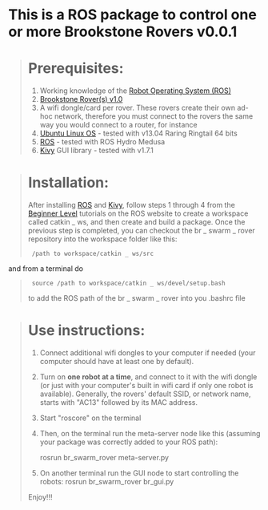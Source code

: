 # This is a ROS package to control one or more Brookstone Rovers v0.0.1 

> # Prerequisites:
> 1. Working knowledge of the [Robot Operating System (ROS)](http://www.ros.org/)
> 2. [Brookstone Rover(s) v1.0](http://www.amazon.com/Rover-App-Controlled-Tank-Night-Vision/dp/B005OQYOB6)
> 3. A wifi dongle/card per rover. These rovers create their own ad-hoc network, therefore you must connect to the rovers the same way you would connect to a router, for instance
> 4. [Ubuntu Linux OS](http://www.ubuntu.com/download/desktop) - tested with v13.04 Raring Ringtail 64 bits
> 5. [ROS](http://wiki.ros.org/ROS/Installation) - tested with ROS Hydro Medusa
> 6. [Kivy](http://kivy.org/docs/installation/installation-linux.html) GUI library - tested with v1.7.1

> # Installation:
> After installing [ROS](http://wiki.ros.org/ROS/Installation) and [Kivy](http://kivy.org/docs/installation/installation-linux.html), follow steps 1 through 4 from the [Beginner Level](http://wiki.ros.org/ROS/Tutorials) tutorials on the ROS website to create a workspace called catkin _ ws, and then create and build a package.
> Once the previous step is completed, you can checkout the br _ swarm _ rover repository into the workspace folder like this:
>
>      /path to workspace/catkin _ ws/src 
>
and from a terminal do 
>
>      source /path to workspace/catkin _ ws/devel/setup.bash 
>
> to add the ROS path of the br _ swarm _ rover into you .bashrc file

> # Use instructions:
> 1. Connect additional wifi dongles to your computer if needed (your computer should have at least one by default).
> 2. Turn on **one robot at a time**, and connect to it with the wifi dongle (or just with your computer's built in wifi card if only one robot is available). Generally, the rovers' default SSID, or network name, starts with "AC13" followed by its MAC address.
> 3. Start "roscore" on the terminal
> 4. Then, on the terminal run the meta-server node like this (assuming your package was correctly added to your ROS path):
>
>     rosrun br_swarm_rover meta-server.py
>
> 5. On another terminal run the GUI node to start controlling the robots:
>     rosrun br_swarm_rover br_gui.py
>
> Enjoy!!!
